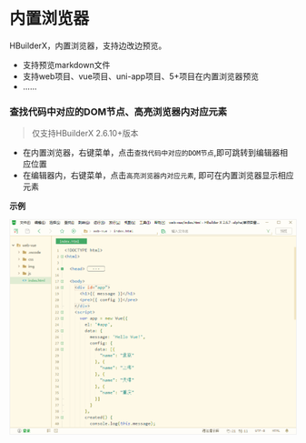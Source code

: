# 内置浏览器

HBuilderX，内置浏览器，支持边改边预览。

- 支持预览markdown文件
- 支持web项目、vue项目、uni-app项目、5+项目在内置浏览器预览
- ......

### 查找代码中对应的DOM节点、高亮浏览器内对应元素

> 仅支持HBuilderX 2.6.10+版本

- 在内置浏览器，右键菜单，点击`查找代码中对应的DOM节点`,即可跳转到编辑器相应位置
- 在编辑器内，右键菜单，点击`高亮浏览器内对应元素`, 即可在内置浏览器显示相应元素

**示例**

<img src="/static/snapshots/tutorial/browser_1.gif" style="zoom: 90%;border:1px solid #eee;" />
